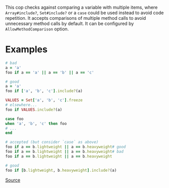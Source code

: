 
This cop checks against comparing a variable with multiple items, where
`Array#include?`, `Set#include?` or a `case` could be used instead
to avoid code repetition.
It accepts comparisons of multiple method calls to avoid unnecessary method calls
by default. It can be configured by `AllowMethodComparison` option.

# Examples

```ruby
# bad
a = 'a'
foo if a == 'a' || a == 'b' || a == 'c'

# good
a = 'a'
foo if ['a', 'b', 'c'].include?(a)

VALUES = Set['a', 'b', 'c'].freeze
# elsewhere...
foo if VALUES.include?(a)

case foo
when 'a', 'b', 'c' then foo
# ...
end

# accepted (but consider `case` as above)
foo if a == b.lightweight || a == b.heavyweight# good
foo if a == b.lightweight || a == b.heavyweight# bad
foo if a == b.lightweight || a == b.heavyweight

# good
foo if [b.lightweight, b.heavyweight].include?(a)
```

[Source](http://www.rubydoc.info/gems/rubocop/RuboCop/Cop/Style/MultipleComparison)